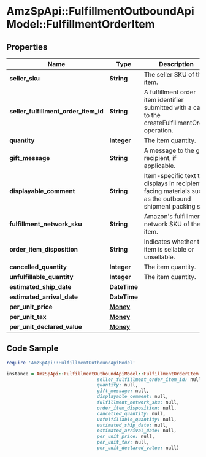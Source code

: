 # AmzSpApi::FulfillmentOutboundApiModel::FulfillmentOrderItem

## Properties

Name | Type | Description | Notes
------------ | ------------- | ------------- | -------------
**seller_sku** | **String** | The seller SKU of the item. | 
**seller_fulfillment_order_item_id** | **String** | A fulfillment order item identifier submitted with a call to the createFulfillmentOrder operation. | 
**quantity** | **Integer** | The item quantity. | 
**gift_message** | **String** | A message to the gift recipient, if applicable. | [optional] 
**displayable_comment** | **String** | Item-specific text that displays in recipient-facing materials such as the outbound shipment packing slip. | [optional] 
**fulfillment_network_sku** | **String** | Amazon&#39;s fulfillment network SKU of the item. | [optional] 
**order_item_disposition** | **String** | Indicates whether the item is sellable or unsellable. | [optional] 
**cancelled_quantity** | **Integer** | The item quantity. | 
**unfulfillable_quantity** | **Integer** | The item quantity. | 
**estimated_ship_date** | **DateTime** |  | [optional] 
**estimated_arrival_date** | **DateTime** |  | [optional] 
**per_unit_price** | [**Money**](Money.md) |  | [optional] 
**per_unit_tax** | [**Money**](Money.md) |  | [optional] 
**per_unit_declared_value** | [**Money**](Money.md) |  | [optional] 

## Code Sample

```ruby
require 'AmzSpApi::FulfillmentOutboundApiModel'

instance = AmzSpApi::FulfillmentOutboundApiModel::FulfillmentOrderItem.new(seller_sku: null,
                                 seller_fulfillment_order_item_id: null,
                                 quantity: null,
                                 gift_message: null,
                                 displayable_comment: null,
                                 fulfillment_network_sku: null,
                                 order_item_disposition: null,
                                 cancelled_quantity: null,
                                 unfulfillable_quantity: null,
                                 estimated_ship_date: null,
                                 estimated_arrival_date: null,
                                 per_unit_price: null,
                                 per_unit_tax: null,
                                 per_unit_declared_value: null)
```


